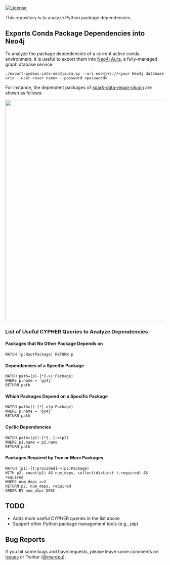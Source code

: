 [![License](http://img.shields.io/:license-Apache_v2-blue.svg)](https://github.com/maropu/pydeps/blob/master/LICENSE)

This repository is to analyze Python package dependencies.

## Exports Conda Package Dependencies into Neo4j

To analyze the package dependencies of a current active conda environment, it is useful to export them
into [Neo4j Aura](https://neo4j.com/cloud/aura), a fully-managed graph dtabase service:

```
./export-pydeps-into-neo4jaura.py --uri neo4j+s://<your Neo4j database uri> --user <user name> --password <password>
```

For instance, the dependent packages of [spark-data-repair-plugin](https://github.com/maropu/spark-data-repair-plugin) are shown as follows:

<p align="center"><img src="resources/spark-data-repair-plugin-neo4jaura.svg" width="700px"></p>

### List of Useful CYPHER Queries to Analyze Dependencies

#### Packages that No Other Package Depends on

```
MATCH (p:RootPackage) RETURN p
```

#### Dependencies of a Specific Package

```
MATCH path=(p)-[*]->(:Package)
WHERE p.name = 'py4j'
RETURN path
```

#### Which Packages Depend on a Specific Package

```
MATCH path=()-[*]->(p:Package)
WHERE p.name = 'py4j'
RETURN path
```

#### Cyclic Dependencies

```
MATCH path=(p1)-[*1..]->(p2)
WHERE p1.name = p2.name
RETURN path
```

#### Packages Required by Two or More Packages

```
MATCH (p1)-[t:provided]->(p2:Package)
WITH p2, count(p1) AS num_deps, collect(distinct t.required) AS required
WHERE num_deps >=2
RETURN p2, num_deps, required
ORDER BY num_deps DESC
```

## TODO

 * Adds more useful CYPHER queries in the list above
 * Support other Python package management tools (e.g., pip)

## Bug Reports

If you hit some bugs and have requests, please leave some comments on [Issues](https://github.com/maropu/spark-sql-flow-plugin/issues)
or Twitter ([@maropu](http://twitter.com/#!/maropu)).
